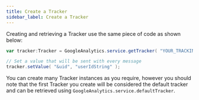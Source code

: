 ```yaml
---
title: Create a Tracker
sidebar_label: Create a Tracker
---
```



Creating and retrieving a Tracker use the same piece of code as shown below:

```actionscript
var tracker:Tracker = GoogleAnalytics.service.getTracker( "YOUR_TRACKING_ID" );

// Set a value that will be sent with every message
tracker.setValue( "&uid", "userIdString" );
```

You can create many Tracker instances as you require, however you should 
note that the first Tracker you create will be considered the default 
tracker and can be retrieved using `GoogleAnalytics.service.defaultTracker`.


